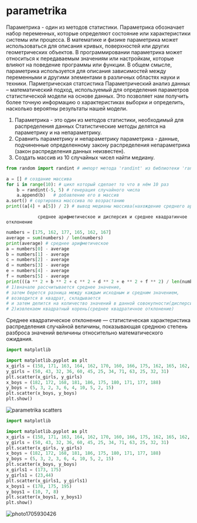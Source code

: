 # parametrika
Параметрика - один из методов статистики. 
Параметрика обозначает набор переменных, которые определяют состояние или характеристики системы или процесса. В математике и физике параметрика может использоваться для описания кривых, поверхностей или других геометрических объектов. В программировании параметрика может относиться к передаваемым значениям или настройкам, которые влияют на поведение программы или функции. В общем смысле, параметрика используется для описания зависимостей между переменными и другими элементами в различных областях науки и техники.
Парметрическая статсистика 
Параметрический анализ данных – математический подход, используемый для определения параметров статистической модели на основе данных. Это позволяет нам получить более точную информацию о характеристиках выборки и определить, насколько вероятны результаты нашей модели.
1) Параметрика - это один из методов статистики, необходимый для распределения данных Статистические методы делятся на параметрику и на непараметрику.
2) Сравнить параметрику и непараметрику параметрика - данные, подчиненные определенному закону распределения непараметрика (закон распределения данных неизвестен).
3) Создать массив из 10 случайных чисел найти медиану.


```python
from random import randint # импорт метода 'randint' из библиотеки 'random' для генерации случайного числа в промежутке от а до b

a = [] # создание массива
for i in range(10): # цикл который сделает то что в нём 10 раз
    b = randint(-5, 5) # генерация случайного числа
    a.append(b)   # добавление его в массив
a.sort() # сортировка масссива по возрастанию
print((a[4] + a[5]) / 2) # вывод медианы массива(нахождение среднего арифметического двух средних чисел медианы массива)
```
                среднее арифметическое и дисперсия и среднее квадратинчое отклонение 
```python
numbers = [175, 162, 177, 165, 162, 167]
average = sum(numbers) / len(numbers)
print(average) # среднее арифметическое 
a = numbers[0] - average
b = numbers[1] - average
c = numbers[2] - average
d = numbers[3] - average
e = numbers[4] - average
f = numbers[5] - average
print(((a ** 2 + b ** 2 + c ** 2 + d ** 2 + e ** 2 + f ** 2) / len(numbers) **0.5)) 
# 1)вначале рассчитывается среднее значение, 
# затем берется разница между каждым исходным и средним значением, 
# возводится в квадрат, складывается 
# и затем делится на количество значений в данной совокупности(дисперсия) 
# 2)извлекаем квадратный корень(среднее квадратичное отклонение)
```
Среднее квадратическое отклонение — статистическая характеристика распределения случайной величины, показывающая среднюю степень разброса значений величины относительно математического ожидания.
```python
import matplotlib

import matplotlib.pyplot as plt
x_girls = (158, 171, 163, 164, 162, 170, 160, 166, 175, 162, 165, 162, 167)
y_girls = (50, 43, 32, 36, 60, 45, 25, 34, 71, 63, 25, 32, 31)
plt.scatter(x_girls, y_girls)
x_boys = (182, 172, 168, 181, 186, 175, 180, 171, 177, 188)
y_boys = (5, 3, 2, 3, 6, 4, 10, 5, 2, 15)
plt.scatter(x_boys, y_boys)
plt.show()
```
![parametrika scatters](https://github.com/zinchenkoooo/neparametrika/assets/143995863/450b48b1-041d-4249-8fa2-77e45a38bec3)
```python
import matplotlib

import matplotlib.pyplot as plt
x_girls = (158, 171, 163, 164, 162, 170, 160, 166, 175, 162, 165, 162, 167)
y_girls = (50, 43, 32, 36, 60, 45, 25, 34, 71, 63, 25, 32, 31)
plt.scatter(x_girls, y_girls)
x_boys = (182, 172, 168, 181, 186, 175, 180, 171, 177, 188)
y_boys = (5, 3, 2, 3, 6, 4, 10, 5, 2, 15)
plt.scatter(x_boys, y_boys)
x_girls1 = (173, 175)
y_girls1 = (23,44)
plt.scatter(x_girls1, y_girls1)
x_boys1 = (178, 175, 195)
y_boys1 = (10, 7, 8)
plt.scatter(x_boys1, y_boys1)
plt.show()
```
![photo1705930426](https://github.com/zinchenkoooo/neparametrika/assets/143995863/4355ffa2-4654-4c8f-b9de-ab9db6c4ed59)
